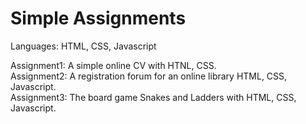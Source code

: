 # Simple Assignments

Languages: HTML, CSS, Javascript

Assignment1: A simple online CV with HTNL, CSS.<br>
Assignment2: A registration forum for an online library HTML, CSS, Javascript.<br>
Assignment3: The board game Snakes and Ladders with HTML, CSS, Javascript.<br>
